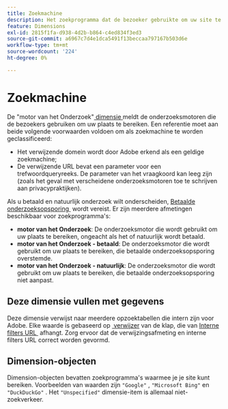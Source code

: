 ```yaml
---
title: Zoekmachine
description: Het zoekprogramma dat de bezoeker gebruikte om uw site te bereiken.
feature: Dimensions
exl-id: 2815f1fa-d938-4d2b-b864-c4ed834f3ed3
source-git-commit: a6967c7d4e1dca5491f13beccaa797167b503d6e
workflow-type: tm+mt
source-wordcount: '224'
ht-degree: 0%

---
```


# Zoekmachine

De &quot;motor van het Onderzoek&quot;[&#x200B; dimensie &#x200B;](overview.md) meldt de onderzoeksmotoren die de bezoekers gebruiken om uw plaats te bereiken. Een referentie moet aan beide volgende voorwaarden voldoen om als zoekmachine te worden geclassificeerd:

* Het verwijzende domein wordt door Adobe erkend als een geldige zoekmachine;
* De verwijzende URL bevat een parameter voor een trefwoordqueryreeks. De parameter van het vraagkoord kan leeg zijn (zoals het geval met verscheidene onderzoeksmotoren toe te schrijven aan privacypraktijken).

Als u betaald en natuurlijk onderzoek wilt onderscheiden, [&#x200B; Betaalde onderzoeksopsporing &#x200B;](/help/admin/tools/manage-rs/edit-settings/general/paid-search-detection/paid-search-detection.md) wordt vereist. Er zijn meerdere afmetingen beschikbaar voor zoekprogramma&#39;s:

* **motor van het Onderzoek**: De onderzoeksmotor die wordt gebruikt om uw plaats te bereiken, ongeacht als het of natuurlijk wordt betaald.
* **motor van het Onderzoek - betaald**: De onderzoeksmotor die wordt gebruikt om uw plaats te bereiken, die betaalde onderzoeksopsporing overstemde.
* **motor van het Onderzoek - natuurlijk**: De onderzoeksmotor die wordt gebruikt om uw plaats te bereiken, die betaalde onderzoeksopsporing niet aanpast.

## Deze dimensie vullen met gegevens

Deze dimensie verwijst naar meerdere opzoektabellen die intern zijn voor Adobe. Elke waarde is gebaseerd op [&#x200B; verwijzer &#x200B;](referrer.md) van de klap, die van [&#x200B; Interne filters URL &#x200B;](/help/admin/tools/manage-rs/edit-settings/general/internal-url-filter-admin.md) afhangt. Zorg ervoor dat de verwijzingsafmeting en interne filters URL correct worden gevormd.

## Dimension-objecten

Dimension-objecten bevatten zoekprogramma&#39;s waarmee je je site kunt bereiken. Voorbeelden van waarden zijn `"Google"` , `"Microsoft Bing"` en `"DuckDuckGo"` . Het `"Unspecified"` dimensie-item is allemaal niet-zoekverkeer.
